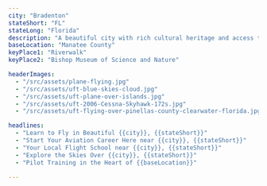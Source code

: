 ```yaml
---
city: "Bradenton"
stateShort: "FL"
stateLong: "Florida"
description: "A beautiful city with rich cultural heritage and access to coastal attractions."
baseLocation: "Manatee County"
keyPlace1: "Riverwalk"
keyPlace2: "Bishop Museum of Science and Nature"

headerImages:
  - "/src/assets/plane-flying.jpg"
  - "/src/assets/uft-blue-skies-cloud.jpg"
  - "/src/assets/uft-plane-over-islands.jpg"
  - "/src/assets/uft-2006-Cessna-Skyhawk-172s.jpg"
  - "/src/assets/uft-flying-over-pinellas-county-clearwater-florida.jpg"

headlines:
  - "Learn to Fly in Beautiful {{city}}, {{stateShort}}"
  - "Start Your Aviation Career Here near {{city}}, {{stateShort}}"
  - "Your Local Flight School near {{city}}, {{stateShort}}"
  - "Explore the Skies Over {{city}}, {{stateShort}}"
  - "Pilot Training in the Heart of {{baseLocation}}"

---
```

